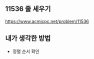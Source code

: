 ## 11536 줄 세우기

<https://www.acmicpc.net/problem/11536>

## 내가 생각한 방법

<!-- ![이미지](./img.png) -->

- 정렬 순서 확인
